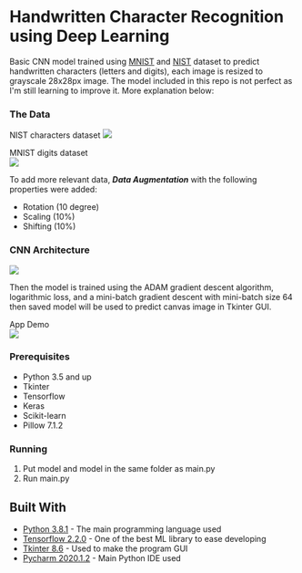 # Handwritten Character Recognition using Deep Learning

Basic CNN model trained using [MNIST](http://yann.lecun.com/exdb/mnist/) and [NIST](https://www.nist.gov/itl/products-and-services/emnist-dataset) dataset to predict handwritten characters (letters and digits), each image is resized to grayscale 28x28px image. The model included in this repo is not perfect as I'm still learning to improve it. More explanation below:

### The Data 

NIST characters dataset
![](https://github.com/andreanlay/handwritten-character-recognition-deep-learning/blob/master/NIST.PNG)  

MNIST digits dataset  
![](https://github.com/andreanlay/handwritten-character-recognition-deep-learning/blob/master/mnist_train.PNG)

To add more relevant data, ***Data Augmentation*** with the following properties were added:
   * Rotation (10 degree)
   * Scaling (10%)
   * Shifting (10%)


### CNN Architecture
![](https://github.com/andreanlay/handwritten-character-recognition-deep-learning/blob/master/images/architecture.png)

Then the model is trained using the ADAM gradient descent algorithm, logarithmic loss, and a mini-batch gradient descent with mini-batch size 64 then saved model will be used to predict canvas image in Tkinter GUI.

App Demo  
![](https://github.com/andreanlay/handwritten-character-recognition-deep-learning/blob/master/demo.gif)  

### Prerequisites

* Python 3.5 and up
* Tkinter
* Tensorflow
* Keras
* Scikit-learn
* Pillow 7.1.2

### Running
1. Put model and model in the same folder as main.py
1. Run main.py

## Built With

* [Python 3.8.1](https://www.python.org/) - The main programming language used
* [Tensorflow 2.2.0](https://www.tensorflow.org/) - One of the best ML library to ease developing
* [Tkinter 8.6](https://tkdocs.com/) - Used to make the program GUI
* [Pycharm 2020.1.2](https://www.jetbrains.com/pycharm/) - Main Python IDE used
